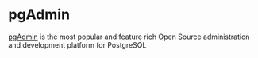 # pgAdmin

[pgAdmin](https://github.com/pgadmin-org/pgadmin4) is the most popular and feature rich Open Source administration and development platform for PostgreSQL
